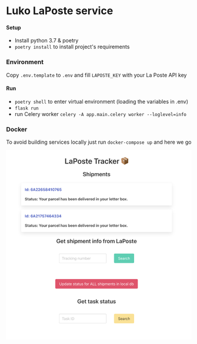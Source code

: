 # Luko LaPoste service

#### Setup

- Install python 3.7 & poetry
- `poetry install` to install project's requirements

### Environment
Copy `.env.template` to `.env` and fill `LAPOSTE_KEY` with your La Poste API key


#### Run

- `poetry shell` to enter virtual environment (loading the variables in .env)
- `flask run`
- run Celery worker `celery -A app.main.celery worker --loglevel=info`

### Docker

To avoid building services locally just run `docker-compose up` and here we go

![text](demo.png)

